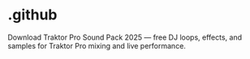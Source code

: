 # .github
Download Traktor Pro Sound Pack 2025 — free DJ loops, effects, and samples for Traktor Pro mixing and live performance.
